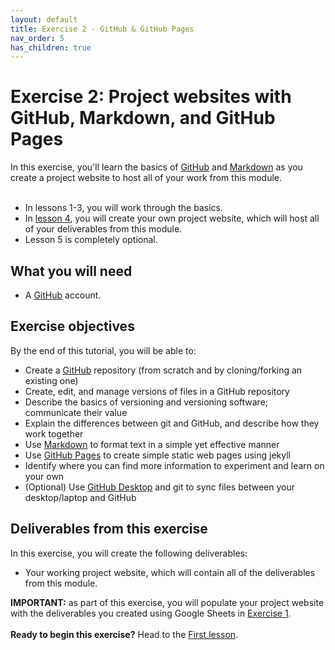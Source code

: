 ```yaml
---
layout: default
title: Exercise 2 - GitHub & GitHub Pages
nav_order: 5
has_children: true
---
```


# Exercise 2: Project websites with GitHub, Markdown, and GitHub Pages
In this exercise, you'll learn the basics of [GitHub](https://github.com/) and [Markdown](https://guides.github.com/features/mastering-markdown/) as you create a project website to host all of your work from this module.  
<br>
- In lessons 1-3, you will work through the basics. 
- In [lesson 4](github4), you will create your own project website, which will host all of your deliverables from this module. 
- Lesson 5 is completely optional.

## What you will need
- A [GitHub](https://github.com/) account.

## Exercise objectives 
By the end of this tutorial, you will be able to: 
- Create a [GitHub](https://github.com/) repository (from scratch and by cloning/forking an existing one)
- Create, edit, and manage versions of files in a GitHub repository
- Describe the basics of versioning and versioning software; communicate their value
- Explain the differences between git and GitHub, and describe how they work together
- Use [Markdown](https://www.markdownguide.org/getting-started/) to format text in a simple yet effective manner
- Use [GitHub Pages](https://pages.github.com/) to create simple static web pages using jekyll
- Identify where you can find more information to experiment and learn on your own
- (Optional) Use [GitHub Desktop](https://desktop.github.com/) and git to sync files between your desktop/laptop and GitHub

## Deliverables from this exercise
In this exercise, you will create the following deliverables:
- Your working project website, which will contain all of the deliverables from this module.

**IMPORTANT:** as part of this exercise, you will populate your project website with the deliverables you created using Google Sheets in [Exercise 1](exercise1). 
<br>
<br>
**Ready to begin this exercise?** Head to the [First lesson](github1). 
